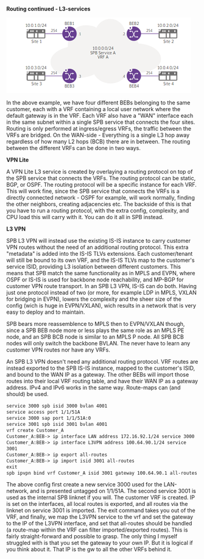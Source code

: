 **Routing continued - L3-services**

![**L3 services**](/L3-service.png)

In the above example, we have four different BEBs belonging to the same customer, each with a VRF containing a local user network where the default gateway is in the VRF. Each VRF also have a "WAN" interface each in the same subnet within a single SPB service that connects the four sites. Routing is only performed at ingress/egress VRFs, the traffic between the VRFs are bridged. On the WAN-side - Everything is a single L3 hop away regardless of how many L2 hops (BCB) there are in between.
The routing between the different VRFs can be done in two ways.

**VPN Lite**

A VPN Lite L3 service is created by overlaying a routing protocol on top of the SPB service that connects the VRFs. The routing protocol can be static, BGP, or OSPF. The routing protocol will be a specific instance for each VRF. This will work fine, since the SPB service that connects the VRFs is a directly connected network - OSPF for example, will work normally, finding the other neighbors, creating adjacencies etc. The backside of this is that you have to run a routing protocol, with the extra config, complexity, and CPU load this will carry with it. You can do it all in SPB instead.

**L3 VPN**

SPB L3 VPN will instead use the existing IS-IS instance to carry customer VPN routes without the need of an additional routing protocol. This extra "metadata" is added into the IS-IS TLVs extensions. Each customer/tenant will still be bound to its own VRF, and the IS-IS TLVs map to the customer's service ISID, providing L3 isolation between different customers. This means that SPB match the same functionality as in MPLS and EVPN, where OSPF or IS-IS is used for backbone node reachability, and  MP-BGP for customer VPN route transport. In an SPB L3 VPN, IS-IS can do both. Having just one protocol instead of two (or more, for example LDP in MPLS, VXLAN for bridging in EVPN), lowers the complexity and the sheer size of the config (wich is huge in EVPN/VXLAN), wich results in a network that is very easy to deploy and to maintain.

SPB bears more reassemblence to MPLS then to EVPN/VXLAN though, since a SPB BEB node more or less plays the same role as an MPLS PE node, and an SPB BCB node is similar to an MPLS P node. All SPB BCB nodes will only switch the backbone BVLAN. The never have to learn any customer VPN routes nor have any VRFs.

An SPB L3 VPN doesn't need any additional routing protocol. VRF routes are instead exported to the SPB IS-IS instance, mapped to the customer's ISID, and bound to the WAN IP as a gateway. The other BEBs will import those routes into their local VRF routing table, and have their WAN IP as a gateway address. IPv4 and IPv6 works in the same way. Route-maps can (and should) be used.

```
service 3000 spb isid 3000 bvlan 4001 
service access port 1/1/51A 
service 3000 sap port 1/1/51A:0
service 3001 spb isid 3001 bvlan 4001
vrf create Customer_A
Customer_A:BEB-> ip interface LAN address 172.16.92.1/24 service 3000
Customer_A:BEB-> ip interface L3VPN address 100.64.90.1/24 service 3001
Customer_A:BEB-> ip export all-routes
Customer_A:BEB-> ip import isid 3001 all-routes
exit
spb ipvpn bind vrf Customer_A isid 3001 gateway 100.64.90.1 all-routes
```

The above config first create a new service 3000 used for the LAN-network, and is presented untagged on 1/1/51A. The second service 3001 is used as the internal SPB linknet if you will. The customer VRF is created. IP is set on the interfaces, all local routes is exported, and all routes via the linknet on service 3001 is imported. The exit command takes you out of the VRF, and finally, we map the L3VPN service to the vrf and set the gateway to the IP of the L3VPN interface, and set that all-routes should be handled (a route-map within the VRF can filter imported/exported routes). This is fairly straight-forward and possible to grasp. The only thing I myself struggled with is that you set the gateway to your own IP. But it is logical if you think about it. That IP is the gw to all the other VRFs behind it.